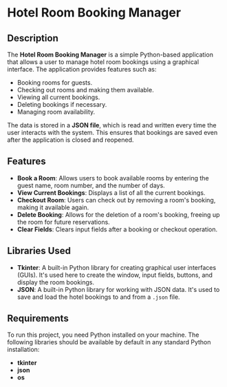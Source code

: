 # Hotel Room Booking Manager

## Description

The **Hotel Room Booking Manager** is a simple Python-based application that allows a user to manage hotel room bookings using a graphical interface. The application provides features such as:

- Booking rooms for guests.
- Checking out rooms and making them available.
- Viewing all current bookings.
- Deleting bookings if necessary.
- Managing room availability.

The data is stored in a **JSON file**, which is read and written every time the user interacts with the system. This ensures that bookings are saved even after the application is closed and reopened.

## Features

- **Book a Room**: Allows users to book available rooms by entering the guest name, room number, and the number of days.
- **View Current Bookings**: Displays a list of all the current bookings.
- **Checkout Room**: Users can check out by removing a room's booking, making it available again.
- **Delete Booking**: Allows for the deletion of a room's booking, freeing up the room for future reservations.
- **Clear Fields**: Clears input fields after a booking or checkout operation.

## Libraries Used

- **Tkinter**: A built-in Python library for creating graphical user interfaces (GUIs). It's used here to create the window, input fields, buttons, and display the room bookings.
- **JSON**: A built-in Python library for working with JSON data. It's used to save and load the hotel bookings to and from a `.json` file.

## Requirements

To run this project, you need Python installed on your machine. The following libraries should be available by default in any standard Python installation:

- **tkinter**
- **json**
- **os**
